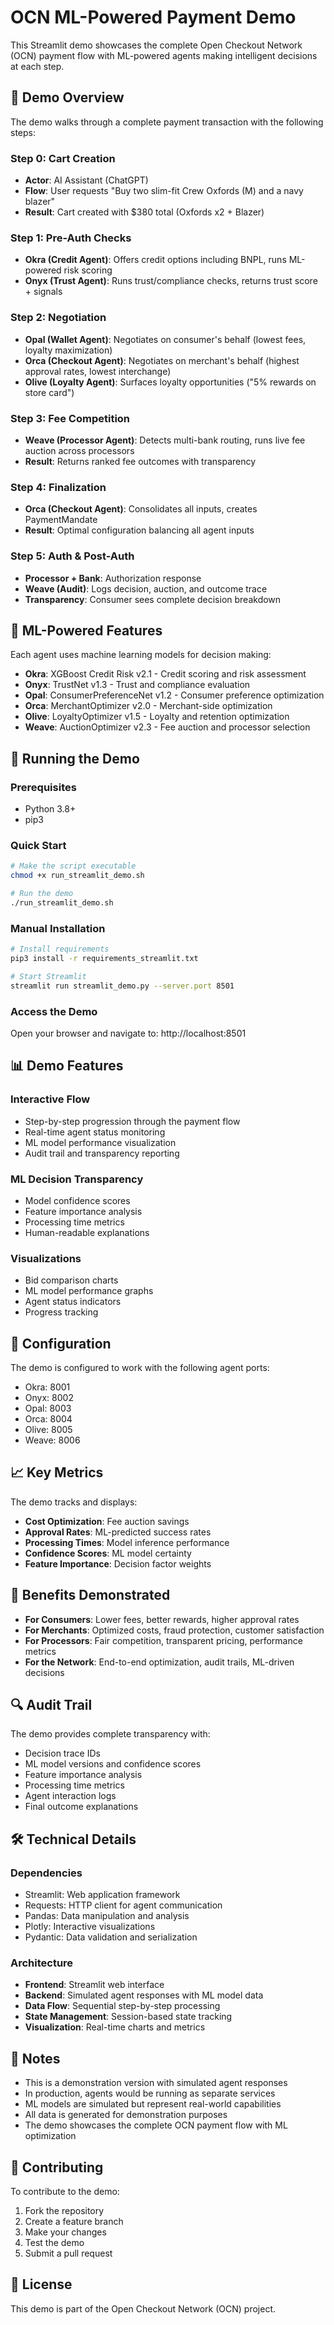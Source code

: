 # OCN ML-Powered Payment Demo

This Streamlit demo showcases the complete Open Checkout Network (OCN) payment flow with ML-powered agents making intelligent decisions at each step.

## 🎯 Demo Overview

The demo walks through a complete payment transaction with the following steps:

### Step 0: Cart Creation
- **Actor**: AI Assistant (ChatGPT)
- **Flow**: User requests "Buy two slim-fit Crew Oxfords (M) and a navy blazer"
- **Result**: Cart created with $380 total (Oxfords x2 + Blazer)

### Step 1: Pre-Auth Checks
- **Okra (Credit Agent)**: Offers credit options including BNPL, runs ML-powered risk scoring
- **Onyx (Trust Agent)**: Runs trust/compliance checks, returns trust score + signals

### Step 2: Negotiation
- **Opal (Wallet Agent)**: Negotiates on consumer's behalf (lowest fees, loyalty maximization)
- **Orca (Checkout Agent)**: Negotiates on merchant's behalf (highest approval rates, lowest interchange)
- **Olive (Loyalty Agent)**: Surfaces loyalty opportunities ("5% rewards on store card")

### Step 3: Fee Competition
- **Weave (Processor Agent)**: Detects multi-bank routing, runs live fee auction across processors
- **Result**: Returns ranked fee outcomes with transparency

### Step 4: Finalization
- **Orca (Checkout Agent)**: Consolidates all inputs, creates PaymentMandate
- **Result**: Optimal configuration balancing all agent inputs

### Step 5: Auth & Post-Auth
- **Processor + Bank**: Authorization response
- **Weave (Audit)**: Logs decision, auction, and outcome trace
- **Transparency**: Consumer sees complete decision breakdown

## 🤖 ML-Powered Features

Each agent uses machine learning models for decision making:

- **Okra**: XGBoost Credit Risk v2.1 - Credit scoring and risk assessment
- **Onyx**: TrustNet v1.3 - Trust and compliance evaluation
- **Opal**: ConsumerPreferenceNet v1.2 - Consumer preference optimization
- **Orca**: MerchantOptimizer v2.0 - Merchant-side optimization
- **Olive**: LoyaltyOptimizer v1.5 - Loyalty and retention optimization
- **Weave**: AuctionOptimizer v2.3 - Fee auction and processor selection

## 🚀 Running the Demo

### Prerequisites
- Python 3.8+
- pip3

### Quick Start
```bash
# Make the script executable
chmod +x run_streamlit_demo.sh

# Run the demo
./run_streamlit_demo.sh
```

### Manual Installation
```bash
# Install requirements
pip3 install -r requirements_streamlit.txt

# Start Streamlit
streamlit run streamlit_demo.py --server.port 8501
```

### Access the Demo
Open your browser and navigate to: http://localhost:8501

## 📊 Demo Features

### Interactive Flow
- Step-by-step progression through the payment flow
- Real-time agent status monitoring
- ML model performance visualization
- Audit trail and transparency reporting

### ML Decision Transparency
- Model confidence scores
- Feature importance analysis
- Processing time metrics
- Human-readable explanations

### Visualizations
- Bid comparison charts
- ML model performance graphs
- Agent status indicators
- Progress tracking

## 🔧 Configuration

The demo is configured to work with the following agent ports:
- Okra: 8001
- Onyx: 8002
- Opal: 8003
- Orca: 8004
- Olive: 8005
- Weave: 8006

## 📈 Key Metrics

The demo tracks and displays:
- **Cost Optimization**: Fee auction savings
- **Approval Rates**: ML-predicted success rates
- **Processing Times**: Model inference performance
- **Confidence Scores**: ML model certainty
- **Feature Importance**: Decision factor weights

## 🎁 Benefits Demonstrated

- **For Consumers**: Lower fees, better rewards, higher approval rates
- **For Merchants**: Optimized costs, fraud protection, customer satisfaction
- **For Processors**: Fair competition, transparent pricing, performance metrics
- **For the Network**: End-to-end optimization, audit trails, ML-driven decisions

## 🔍 Audit Trail

The demo provides complete transparency with:
- Decision trace IDs
- ML model versions and confidence scores
- Feature importance analysis
- Processing time metrics
- Agent interaction logs
- Final outcome explanations

## 🛠️ Technical Details

### Dependencies
- Streamlit: Web application framework
- Requests: HTTP client for agent communication
- Pandas: Data manipulation and analysis
- Plotly: Interactive visualizations
- Pydantic: Data validation and serialization

### Architecture
- **Frontend**: Streamlit web interface
- **Backend**: Simulated agent responses with ML model data
- **Data Flow**: Sequential step-by-step processing
- **State Management**: Session-based state tracking
- **Visualization**: Real-time charts and metrics

## 📝 Notes

- This is a demonstration version with simulated agent responses
- In production, agents would be running as separate services
- ML models are simulated but represent real-world capabilities
- All data is generated for demonstration purposes
- The demo showcases the complete OCN payment flow with ML optimization

## 🤝 Contributing

To contribute to the demo:
1. Fork the repository
2. Create a feature branch
3. Make your changes
4. Test the demo
5. Submit a pull request

## 📄 License

This demo is part of the Open Checkout Network (OCN) project.
